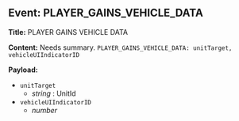 ## Event: PLAYER_GAINS_VEHICLE_DATA

**Title:** PLAYER GAINS VEHICLE DATA

**Content:**
Needs summary.
`PLAYER_GAINS_VEHICLE_DATA: unitTarget, vehicleUIIndicatorID`

**Payload:**
- `unitTarget`
  - *string* : UnitId
- `vehicleUIIndicatorID`
  - *number*